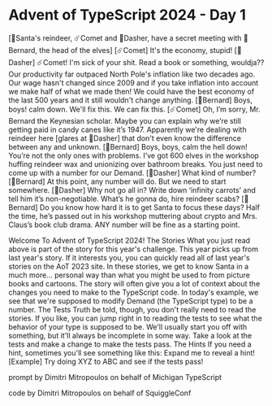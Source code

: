 # Advent of TypeScript 2024 - Day 1

[🎅Santa's reindeer, ☄️Comet and 💨Dasher, have a secret meeting with 🎩Bernard, the head of the elves]
[☄️Comet] It's the economy, stupid!
[💨Dasher] ☄️Comet! I'm sick of your shit. Read a book or something, wouldja?? Our productivity far outpaced North Pole's inflation like two decades ago. Our wage hasn't changed since 2009 and if you take inflation into account we make half of what we made then! We could have the best economy of the last 500 years and it still wouldn't change anything.
[🎩Bernard] Boys, boys! calm down. We'll fix this. We can fix this.
[☄️Comet] Oh, I’m sorry, Mr. Bernard the Keynesian scholar. Maybe you can explain why we’re still getting paid in candy canes like it’s 1947.  Apparently we're dealing with reindeer here [glares at 💨Dasher] that don't even know the difference between any and unknown.
[🎩Bernard] Boys, boys, calm the hell down! You’re not the only ones with problems. I’ve got 600 elves in the workshop huffing reindeer wax and unionizing over bathroom breaks.  You just need to come up with a number for our Demand.
[💨Dasher] What kind of number?
[🎩Bernard] At this point, any number will do. But we need to start somewhere.
[💨Dasher] Why not go all in? Write down ‘infinity carrots’ and tell him it’s non-negotiable. What’s he gonna do, hire reindeer scabs?
[🎩Bernard] Do you know how hard it is to get Santa to focus these days? Half the time, he’s passed out in his workshop muttering about crypto and Mrs. Claus’s book club drama.  ANY number will be fine as a starting point.

Welcome To Advent of TypeScript 2024!
The Stories
What you just read above is part of the story for this year's challenge.  This year picks up from last year's story.  If it interests you, you can quickly read all of last year's stories on the AoT 2023 site.  In these stories, we get to know Santa in a much more... personal way than what you might be used to from picture books and cartoons.
The story will often give you a lot of context about the changes you need to make to the TypeScript code.  In today's example, we see that we're supposed to modify Demand (the TypeScript type) to be a number.
The Tests
Truth be told, though, you don't really need to read the stories.  If you like, you can jump right in to reading the tests to see what the behavior of your type is supposed to be.  We'll usually start you off with something, but it'll always be incomplete in some way.  Take a look at the tests and make a change to make the tests pass.
The Hints
If you need a hint, sometimes you'll see something like this:
Expand me to reveal a hint!
[Example]
Try doing XYZ to ABC and see if the tests pass!

prompt by Dimitri Mitropoulos on behalf of Michigan TypeScript

code by Dimitri Mitropoulos on behalf of SquiggleConf

